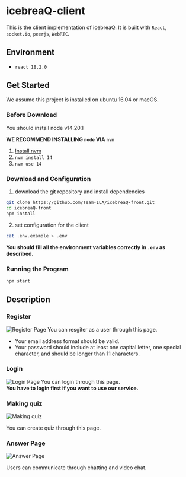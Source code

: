 # icebreaQ-client

This is the client implementation of icebreaQ. It is built with `React`, `socket.io`, `peerjs`, `WebRTC`.

## Environment

- `react 18.2.0`

## Get Started

We assume this project is installed on ubuntu 16.04 or macOS.

### Before Download

You should install node v14.20.1

**WE RECOMMEND INSTALLING `node` VIA `nvm`**

1. [Install nvm](https://github.com/nvm-sh/nvm#installing-and-updating)
2. `nvm install 14`
3. `nvm use 14`

### Download and Configuration

1. download the git repository and install dependencies

```bash
git clone https://github.com/Team-ILA/icebreaQ-front.git
cd icebreaQ-front
npm install
```

2. set configuration for the client

```bash
cat .env.example > .env
```

**You should fill all the environment variables correctly in `.env` as described.**

### Running the Program

```bash
npm start
```

## Description

### Register

![Register Page](https://user-images.githubusercontent.com/80937237/201001351-c28634d4-fa4d-444c-a62a-350c2b07440e.png)
You can resgiter as a user through this page.

- Your email address format should be valid.
- Your password should include at least one capital letter, one special character, and should be longer than 11 characters.

### Login

![Login Page](https://user-images.githubusercontent.com/80937237/201000899-13ca601d-04f5-403f-a60d-f47350f239b3.png)
You can login through this page.  
 **You have to login first if you want to use our service.**

### Making quiz

![Making quiz](https://user-images.githubusercontent.com/80937237/201002353-d2d79eb5-b905-469e-8e9d-41a5e1cff82c.png)

You can create quiz through this page.

### Answer Page

![Answer Page](https://user-images.githubusercontent.com/80937237/201003649-bac3b659-3199-4e8a-97cc-acaac822f917.png)

Users can communicate through chatting and video chat.
